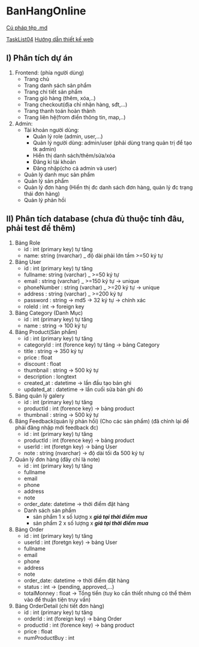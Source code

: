 # BanHangOnline
 
[Cú pháp tệp .md](https://viblo.asia/helps/cach-su-dung-markdown-bxjvZYnwkJZ)

[TaskList04](https://docs.google.com/spreadsheets/d/1TRzkmKXl0PPJ9r2hRO8fXAs3M5102JuubnB2NXfu_Gs/edit?usp=sharing)
[Hướng dẫn thiết kế web](https://www.youtube.com/playlist?list=PLMPBVRu4TjAzulJw0CK1Qlxzi3cXXYEio)

## I) Phân tích dự án
1. Frontend: (phía người dùng)
   * Trang chủ
   * Trang danh sách sản phẩm
   * Trang chi tiết sản phẩm
   * Trang giỏ hàng (thêm, xóa,..)
   * Trang checkout(địa chỉ nhận hàng, sđt,...)
   * Trang thanh toán hoàn thành
   * Trang liên hệ(from điền thông tin, map,..)
2. Admin:
   * Tài khoản người dùng:
     - Quản lý role (admin, user,...)
     - Quản lý người dùng: admin/user (phải dùng trang quản trị để tạo tk admin)
     - Hiển thị danh sách/thêm/sửa/xóa
     - Đăng kí tài khoản
     - Đăng nhập(cho cả admin và user)
   * Quản lý danh mục sản phẩm
   * Quản lý sản phẩm
   * Quản lý đơn hàng (Hiển thị đc danh sách đơn hàng, quản lý đc trạng thái đơn hàng)
   * Quản lý phản hồi


## II) Phân tích database (chưa đủ thuộc tính đâu, phải test để thêm)
1. Bảng Role
   * id : int (primary key) tự tăng
   * name: string (nvarchar) _ độ dài phải lớn tầm >=50 ký tự
2. Bảng User
   * id : int (primary key) tự tăng
   * fullname: string (varchar) _ >=50 ký tự
   * email : string (varchar) _ >=150 ký tự -> unique
   * phoneNumber : string (varchar) _ >=20 ký tự -> unique
   * address : string (varchar) _ >=200 ký tự
   * password : string -> md5 -> 32 ký tự -> chính xác
   * roleId : int -> foreign key
3. Bảng Category (Danh Mục)
   * id : int (primary key) tự tăng
   * name : string -> 100 ký tự
4. Bảng Product(Sản phẩm)
   * id : int (primary key) tự tăng
   * categoryId : int (forence key) tự tăng -> bảng Category
   * title : string -> 350 ký tự
   * price : float
   * discount : float
   * thumbnail : string -> 500 ký tự
   * description : longtext
   * created_at : datetime -> lần đầu tạo bản ghi
   * updated_at : datetime -> lần cuối sửa bản ghi đó
5. Bảng quản lý galery
   * id : int (primary key) tự tăng
   * productId : int (forence key) -> bảng product
   * thumbnail : string -> 500 ký tự
6. Bảng Feedback(quản lý phản hồi) (Cho các sản phẩm) (đã chỉnh lại để phải đăng nhập mới feedback đc)
   * id : int (primary key) tự tăng
   * productId : int (forence key) -> bảng product
   * userId : int (foretgn key) -> bảng User
   * note : string (nvarchar) -> độ dài tối đa 500 ký tự
7. Quản lý đơn hàng (đây chỉ là note)
   * id : int (primary key) tự tăng
   * fullname
   * email
   * phone
   * address
   * note
   * order_date: datetime -> thời điểm đặt hàng
   * Danh sách sản phẩm
     - sản phẩm 1 x số lượng x ***giá tại thời điểm mua***
     - sản phẩm 2 x số lượng x ***giá tại thời điểm mua***
8. Bảng Order
   * id : int (primary key) tự tăng
   * userId : int (foretgn key) -> bảng User
   * fullname
   * email
   * phone
   * address
   * note
   * order_date: datetime -> thời điểm đặt hàng
   * status : int -> (pending, approved,...)
   * totalMonney : float -> Tổng tiền (tuy ko cần thiết nhưng có thể thêm vào để thuận tiện truy vấn)
9. Bảng OrderDetail (chi tiết đơn hàng)
    * id : int (primary key) tự tăng
    * orderId : int (foreign key) -> bảng Order
    * productId : int (forence key) -> bảng product
    * price : float
    * numProductBuy : int
